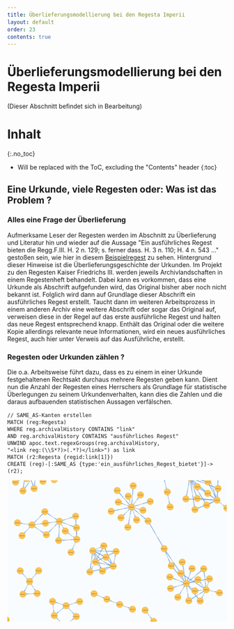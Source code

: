```yaml
---
title: Überlieferungsmodellierung bei den Regesta Imperii
layout: default
order: 23
contents: true
---
```


# Überlieferungsmodellierung bei den Regesta Imperii

(Dieser Abschnitt befindet sich in Bearbeitung)

# Inhalt
{:.no_toc}

* Will be replaced with the ToC, excluding the "Contents" header
{:toc}

## Eine Urkunde, viele Regesten oder: Was ist das Problem ?

### Alles eine Frage der Überlieferung

Aufmerksame Leser der Regesten werden im Abschnitt zu Überlieferung und Literatur hin und wieder auf die Aussage "Ein ausführliches Regest bieten die Regg.F.III. H. 2 n. 129; s. ferner dass. H. 3 n. 110; H. 4 n. 543 ..." gestoßen sein, wie hier in diesem [Beispielregest](http://www.regesta-imperii.de/id/a706627c-0a88-4698-8182-f0b602800757) zu sehen.
Hintergrund dieser Hinweise ist die Überlieferungsgeschichte der Urkunden. Im Projekt zu den Regesten Kaiser Friedrichs III. werden jeweils Archivlandschaften in einem Regestenheft behandelt. Dabei kann es vorkommen, dass eine Urkunde als Abschrift aufgefunden wird, das Original bisher aber noch nicht bekannt ist. Folglich wird dann auf Grundlage dieser Abschrift ein ausführliches Regest erstellt. Taucht dann im weiteren Arbeitsprozess in einem anderen Archiv eine weitere Abschrift oder sogar das Original auf, verweisen diese in der Regel auf das erste ausführliche Regest und halten das neue Regest entsprechend knapp. Enthält das Original oder die weitere Kopie allerdings relevante neue Informationen, wird ein neues ausführliches Regest, auch hier unter Verweis auf das Ausführliche, erstellt.

### Regesten oder Urkunden zählen ?

Die o.a. Arbeitsweise führt dazu, dass es zu einem in einer Urkunde festgehaltenen Rechtsakt durchaus mehrere Regesten geben kann. Dient nun die Anzahl der Regesten eines Herrschers als Grundlage für statistische Überlegungen zu seinem Urkundenverhalten, kann dies die Zahlen und die daraus aufbauenden statistischen Aussagen verfälschen.

~~~cypher
// SAME_AS-Kanten erstellen
MATCH (reg:Regesta)
WHERE reg.archivalHistory CONTAINS "link"
AND reg.archivalHistory CONTAINS "ausführliches Regest"
UNWIND apoc.text.regexGroups(reg.archivalHistory,
"<link reg:(\\S*?)>(.*?)</link>") as link
MATCH (r2:Regesta {regid:link[1]})
CREATE (reg)-[:SAME_AS {type:'ein_ausführliches_Regest_bietet'}]->(r2);
~~~



![Visualisierung von sameAs-Beziehungen](Bilder/sameAsRegesta/samaAs.png)
